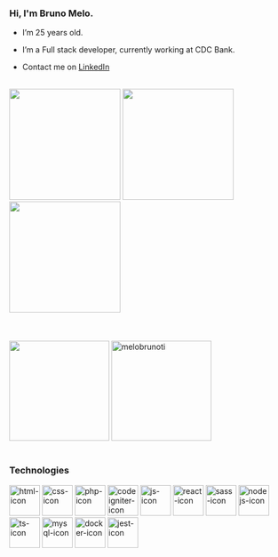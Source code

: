 ### Hi, I'm Bruno Melo.

-  I’m 25 years old.

-  I’m a Full stack developer, currently working at CDC Bank.

-  Contact me on [LinkedIn](https://www.linkedin.com/in/melobrunoti/)

<div>&nbsp;</div> 

<div>
   <img width=200 src="https://api.accredible.com/v1/frontend/credential_website_embed_image/certificate/42196317" />
   <img width=200 src="https://api.accredible.com/v1/frontend/credential_website_embed_image/certificate/48844543"/>
   <img width=200 src="https://api.accredible.com/v1/frontend/credential_website_embed_image/certificate/55996997"/>
</div>
<div>&nbsp;</div> 
<div>&nbsp;</div> 
<div>&nbsp;</div> 
<div>
   <img align height=180em src="https://github-readme-stats-three-gamma-64.vercel.app/api?username=melobrunoti&show_icons=true&theme=radical&hide=stars"/>
   <img  height=180em src="https://github-readme-stats-three-gamma-64.vercel.app/api/top-langs?username=melobrunoti&show_icons=true&theme=radical&locale=en&layout=compact" alt="melobrunoti" />
 </div>
 <div>&nbsp;</div> 
 
### Technologies

<div>
  <img height=55 alt=html-icon src="https://cdn.jsdelivr.net/gh/devicons/devicon/icons/html5/html5-original.svg" />
  <img height=55 alt=css-icon src="https://cdn.jsdelivr.net/gh/devicons/devicon/icons/css3/css3-original.svg" />
  <img height=55 alt=php-icon src="https://cdn.jsdelivr.net/gh/devicons/devicon/icons/php/php-plain.svg" />
  <img height=55 alt=codeigniter-icon src="https://cdn.jsdelivr.net/gh/devicons/devicon/icons/codeigniter/codeigniter-plain-wordmark.svg" />
  <img height=55  alt=js-icon src="https://cdn.jsdelivr.net/gh/devicons/devicon/icons/javascript/javascript-original.svg" />
  <img height=55 alt=react-icon src="https://cdn.jsdelivr.net/gh/devicons/devicon/icons/react/react-original.svg" /> 
  <img height=55 alt=sass-icon src="https://cdn.jsdelivr.net/gh/devicons/devicon/icons/sass/sass-original.svg" />     
  <img height=55 alt=nodejs-icon src="https://cdn.jsdelivr.net/gh/devicons/devicon/icons/nodejs/nodejs-original.svg" /> 
  <img height=55 alt=ts-icon src="https://cdn.jsdelivr.net/gh/devicons/devicon/icons/typescript/typescript-original.svg" />
  <img height=55 alt=mysql-icon src="https://cdn.jsdelivr.net/gh/devicons/devicon/icons/mysql/mysql-plain-wordmark.svg" />
  <img height=55 alt=docker-icon src="https://cdn.jsdelivr.net/gh/devicons/devicon/icons/docker/docker-original-wordmark.svg" />
  <img height=55 alt=jest-icon src="https://cdn.jsdelivr.net/gh/devicons/devicon/icons/jest/jest-plain.svg" />

          
          
</div>

